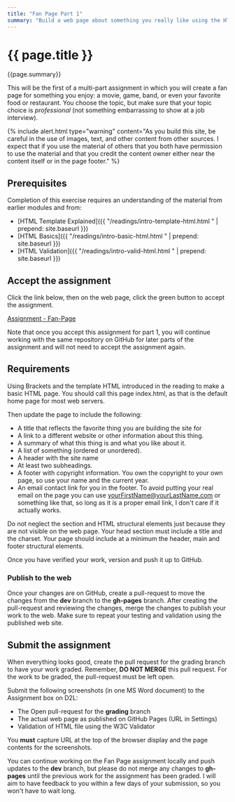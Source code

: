 ```yaml
---
title: "Fan Page Part 1"
summary: "Build a web page about something you really like using the HTML elements we have learned."
---
```


# {{ page.title }}
{{page.summary}}


This will be the first of a multi-part assignment in which you will create a fan page for something you enjoy: a movie, game, band, or even your favorite food or restaurant.  You choose the topic, but make sure that your topic choice is *professional* (not something embarrassing to show at a job interview).

{% include alert.html type="warning"
  content="As you build this site, be careful in the use of images, text, and other content from other sources. I expect that if you use the material of others that you both have permission to use the material and that you credit the content owner either near the content itself or in the page footer."
%}


## Prerequisites
Completion of this exercise requires an understanding of the material from earlier modules and from:

- [HTML Template Explained]({{ "/readings/intro-template-html.html " | prepend: site.baseurl }})
- [HTML Basics]({{ "/readings/intro-basic-html.html " | prepend: site.baseurl }})
- [HTML Validation]({{ "/readings/intro-valid-html.html " | prepend: site.baseurl }})

## Accept the assignment
Click the link below, then on the web page, click the green button to accept the assignment.

[Assignment - Fan-Page]( https://classroom.github.com/a/UuuqkKTQ )

Note that once you accept this assignment for part 1, you will continue working with the same repository on GitHub for later parts of the assignment and will not need to accept the assignment again.

## Requirements
Using Brackets and the template HTML introduced in the reading to make a basic HTML page. You should call this page index.html, as that is the default home page for most web servers.

Then update the page to include the following:

- A title that reflects the favorite thing you are building the site for
- A link to a different website or other information about this thing.
- A summary of what this thing is and what you like about it.
- A list of something (ordered or unordered).
- A header with the site name
- At least two subheadings.
- A footer with copyright information.  You own the copyright to your own page, so use your name and the current year.
- An email contact link for you in the footer.  To avoid putting your real email on the page you can use yourFirstName@yourLastName.com or something like that, so long as it is a proper email link, I don't care if it actually works.

Do not neglect the <head> section and HTML structural elements just because they are not visible on the web page. Your head section must include a title and the charset.  Your page should include at a minimum the header, main and footer structural elements.

Once you have verified your work, version and push it up to GitHub.  

### Publish to the web
Once your changes are on GitHub, create a pull-request to move the changes from the __dev__ branch to the __gh-pages__ branch. After creating the pull-request and reviewing the changes, merge the changes to publish your work to the web.  Make sure to repeat your testing and validation using the published web site.


## Submit the assignment
When everything looks good, create the pull request for the grading branch to have your work graded. Remember, __DO NOT MERGE__ this pull request. For the work to be graded, the pull-request must be left open.  

Submit the following screenshots (in one MS Word document) to the Assignment box on D2L:

- The Open pull-request for the __grading__ branch
- The actual web page as published on GitHub Pages (URL in Settings)
- Validation of HTML file using the W3C Validator

You __must__ capture URL at the top of the browser display and the page contents for the screenshots.

You can continue working on the Fan Page assignment locally and push updates to the __dev__ branch, but please do not merge any changes to __gh-pages__ until the previous work for the assignment has been graded. I will aim to have feedback to you within a few days of your submission, so you won't have to wait long.

